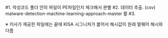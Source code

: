 #1. 악성코드 폴더 안의 파일이 PE파일인지 체크해서 분별
#2. 데이터 추출. (csv)     malware-detection-machine-learning-approach-master 활
#3. 

※ 
키사가 제공한 파일에는 끝에 KISA 시그니처가 붙어서 해시값이 원래 멀웨어 해시와 다름

